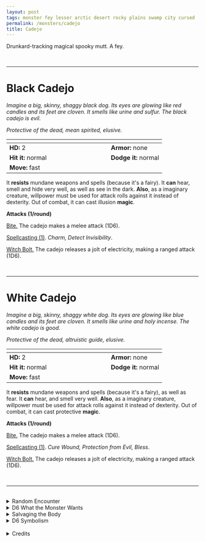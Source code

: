 ```yaml
---
layout: post
tags: monster fey lesser arctic desert rocky plains swamp city cursed  enchanted
permalink: /monsters/cadejo
title: Cadejo
---
```


Drunkard-tracking magical spooky mutt. A fey.

<br>

---

# Black Cadejo

_Imagine a big, skinny, shaggy black dog. Its eyes are glowing like red candles and its feet are cloven. It smells like urine and sulfur. The black cadejo is evil._

_Protective of the dead, mean spirited, elusive._

|  <span style="display: inline-block; width:250px"></span>  |  |
| -------- | --------|
| **HD:** 2 | **Armor:** none |
| **Hit it:** normal    | **Dodge it:** normal  |
| **Move:** fast     |   | 

It **resists** mundane weapons and spells (because it's a fairy).
It **can** hear, smell and hide very well, as well as see in the dark.
**Also**, as a imaginary creature, willpower must be used for attack rolls against it instead of dexterity. 
Out of combat, it can cast illusion **magic**.

**Attacks (1/round)**

<ins>Bite.</ins> The cadejo makes a melee attack (1D6).

<ins>Spellcasting (1)</ins>. *Charm, Detect Invisibility*.

<ins>Witch Bolt.</ins> The cadejo releases a jolt of electricity, making a ranged attack (1D6).

<br>

---

# White Cadejo

_Imagine a big, skinny, shaggy white dog. Its eyes are glowing like blue candles and its feet are cloven. It smells like urine and holy incense. The white cadejo is good._

_Protective of the dead, altruistic guide, elusive._

|  <span style="display: inline-block; width:250px"></span>  |  |
| -------- | --------|
| **HD:** 2 | **Armor:** none |
| **Hit it:** normal    | **Dodge it:** normal  |
| **Move:** fast     |   | 

It **resists** mundane weapons and spells (because it's a fairy), as well as fear.
It **can** hear, and smell very well.
**Also**, as a imaginary creature, willpower must be used for attack rolls against it instead of dexterity.
Out of combat, it can cast protective **magic**.

**Attacks (1/round)**

<ins>Bite.</ins> The cadejo makes a melee attack (1D6).

<ins>Spellcasting (1)</ins>. *Cure Wound, Protection from Evil, Bless*.

<ins>Witch Bolt.</ins> The cadejo releases a jolt of electricity, making a ranged attack (1D6).

<br>

---

<br>

<details markdown="1">
<summary>Random Encounter</summary>

1. **Monster:** 1 cadejo.
1. **Lair:** A dirt den with flowers growing up in it that only blossom at night. There is a 25% chance that 1D4 drunk specters will come visit the cadejo at any night. <br>    &nbsp; OR <br>    **Omen:** Smell of urine and sulfur / Smell of incense and urine.
1. **Spoor:** Trap! A hard to spot natural pit. Drunk people cannot see it.
1. **Tracks:** Pungent urine smell.
1. **Trace:** A wandering drunk who never got lost.
1. **Trace:** A wandering drunk, lost and never to be seen again (except in the spoor).
</details>

<details markdown="1">
<summary>D6 What the Monster Wants</summary>

1. Guide wandering drunks to their death. (black cadejo) / Guide wandering drunks to their home. (white cadejo)
1. Corral 3D20 drunken ghosts to a party.
1. Guide travelers to the closest inn or tavern.
1. Lead people away from a nearby passage to the land of the dead.
1. Guard a path, only drunks may pass.
1. Kill blissfully unaware people / Help aware people.
</details>

<details markdown="1">
<summary>Salvaging the Body</summary>

Cadejo fur is always oily and shaggy, but is rumored to make the wearer appear dead to undead creatures.

By fermenting cadejo fur oil in a vat, a wizard can create a strong alcohol that will inspire them to create a new spell with the word drunk.

<span class="alchemy">**Cadejo Musk.** One dose spread on the neck will render the wearer appear dead to undead creatures..</span>
</details>

<details markdown="1">
<summary>D6 Symbolism</summary>

In local cultures it is a symbol of ...

1. Partying
1. Bliss
1. Alcohol
1. Afterlife
1. Getting lost
1. Sacred
</details>

<br>

<details markdown="1">
<summary>Credits</summary>
In Central American folklore, the cadejo is a goat-dog that protects or kills travelers, specifically drunkards. There's a good, white-furred one, and an evil black-furred one. [Richard J. Leblanc Jr](http://savevsdragon.blogspot.com/)'s adaptation in the [Creature Compendium](https://www.drivethrurpg.com/product/147588/CC1-Creature-Compendium) gives it weapon immunities and magical powers. What I did was give them standard fairy resistances and a magical attack instead of the spell lightning bolt.
</details>
